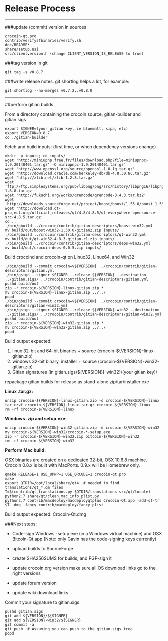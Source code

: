 Release Process
====================

* * *

###update (commit) version in sources


	crocoin-qt.pro
	contrib/verifysfbinaries/verify.sh
	doc/README*
	share/setup.nsi
	src/clientversion.h (change CLIENT_VERSION_IS_RELEASE to true)

###tag version in git

	git tag -s v0.8.7

###write release notes. git shortlog helps a lot, for example:

	git shortlog --no-merges v0.7.2..v0.8.0

* * *

##perform gitian builds

 From a directory containing the crocoin source, gitian-builder and gitian.sigs
  
	export SIGNER=(your gitian key, ie bluematt, sipa, etc)
	export VERSION=0.8.7
	cd ./gitian-builder

 Fetch and build inputs: (first time, or when dependency versions change)

	mkdir -p inputs; cd inputs/
	wget 'http://miniupnp.free.fr/files/download.php?file=miniupnpc-1.9.20140401.tar.gz' -O miniupnpc-1.9.20140401.tar.gz'
	wget 'http://www.openssl.org/source/openssl-1.0.1g.tar.gz'
	wget 'http://download.oracle.com/berkeley-db/db-4.8.30.NC.tar.gz'
	wget 'http://zlib.net/zlib-1.2.8.tar.gz'
	wget 'ftp://ftp.simplesystems.org/pub/libpng/png/src/history/libpng16/libpng-1.6.8.tar.gz'
	wget 'http://fukuchi.org/works/qrencode/qrencode-3.4.3.tar.bz2'
	wget 'http://downloads.sourceforge.net/project/boost/boost/1.55.0/boost_1_55_0.tar.bz2'
	wget 'http://download.qt-project.org/official_releases/qt/4.8/4.8.5/qt-everywhere-opensource-src-4.8.5.tar.gz'
	cd ..
	./bin/gbuild ../crocoin/contrib/gitian-descriptors/boost-win32.yml
	mv build/out/boost-win32-1.50.0-gitian2.zip inputs/
	./bin/gbuild ../crocoin/contrib/gitian-descriptors/qt-win32.yml
	mv build/out/qt-win32-4.8.3-gitian-r1.zip inputs/
	./bin/gbuild ../crocoin/contrib/gitian-descriptors/deps-win32.yml
	mv build/out/crocoin-deps-0.0.5.zip inputs/

 Build crocoind and crocoin-qt on Linux32, Linux64, and Win32:
  
	./bin/gbuild --commit crocoin=v${VERSION} ../crocoin/contrib/gitian-descriptors/gitian.yml
	./bin/gsign --signer $SIGNER --release ${VERSION} --destination ../gitian.sigs/ ../crocoin/contrib/gitian-descriptors/gitian.yml
	pushd build/out
	zip -r crocoin-${VERSION}-linux-gitian.zip *
	mv crocoin-${VERSION}-linux-gitian.zip ../../
	popd
	./bin/gbuild --commit crocoin=v${VERSION} ../crocoin/contrib/gitian-descriptors/gitian-win32.yml
	./bin/gsign --signer $SIGNER --release ${VERSION}-win32 --destination ../gitian.sigs/ ../crocoin/contrib/gitian-descriptors/gitian-win32.yml
	pushd build/out
	zip -r crocoin-${VERSION}-win32-gitian.zip *
	mv crocoin-${VERSION}-win32-gitian.zip ../../
	popd

  Build output expected:

  1. linux 32-bit and 64-bit binaries + source (crocoin-${VERSION}-linux-gitian.zip)
  2. windows 32-bit binary, installer + source (crocoin-${VERSION}-win32-gitian.zip)
  3. Gitian signatures (in gitian.sigs/${VERSION}[-win32]/(your gitian key)/

repackage gitian builds for release as stand-alone zip/tar/installer exe

**Linux .tar.gz:**

	unzip crocoin-${VERSION}-linux-gitian.zip -d crocoin-${VERSION}-linux
	tar czvf crocoin-${VERSION}-linux.tar.gz crocoin-${VERSION}-linux
	rm -rf crocoin-${VERSION}-linux

**Windows .zip and setup.exe:**

	unzip crocoin-${VERSION}-win32-gitian.zip -d crocoin-${VERSION}-win32
	mv crocoin-${VERSION}-win32/crocoin-*-setup.exe .
	zip -r crocoin-${VERSION}-win32.zip bitcoin-${VERSION}-win32
	rm -rf crocoin-${VERSION}-win32

**Perform Mac build:**

  OSX binaries are created on a dedicated 32-bit, OSX 10.6.8 machine.
  Crocoin 0.8.x is built with MacPorts.  0.9.x will be Homebrew only.

	qmake RELEASE=1 USE_UPNP=1 USE_QRCODE=1 crocoin-qt.pro
	make
	export QTDIR=/opt/local/share/qt4  # needed to find translations/qt_*.qm files
	T=$(contrib/qt_translations.py $QTDIR/translations src/qt/locale)
	python2.7 share/qt/clean_mac_info_plist.py
	python2.7 contrib/macdeploy/macdeployqtplus Crocoin-Qt.app -add-qt-tr $T -dmg -fancy contrib/macdeploy/fancy.plist

 Build output expected: Crocoin-Qt.dmg

###Next steps:

* Code-sign Windows -setup.exe (in a Windows virtual machine) and
  OSX Bitcoin-Qt.app (Note: only Gavin has the code-signing keys currently)

* upload builds to SourceForge

* create SHA256SUMS for builds, and PGP-sign it

* update crocoin.org version
  make sure all OS download links go to the right versions

* update forum version

* update wiki download links

Commit your signature to gitian.sigs:

	pushd gitian.sigs
	git add ${VERSION}/${SIGNER}
	git add ${VERSION}-win32/${SIGNER}
	git commit -a
	git push  # Assuming you can push to the gitian.sigs tree
	popd


